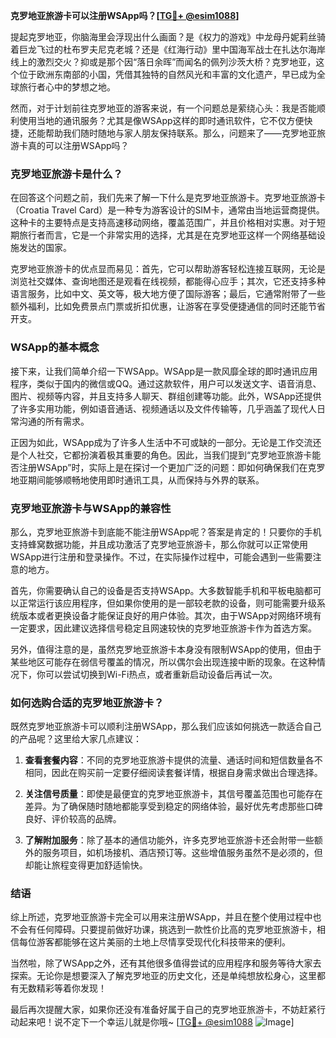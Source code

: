 **克罗地亚旅游卡可以注册WSApp吗？[[TG💪+ @esim1088](https://t.me/s/esim1088)]**

提起克罗地亚，你脑海里会浮现出什么画面？是《权力的游戏》中龙母丹妮莉丝骑着巨龙飞过的杜布罗夫尼克老城？还是《红海行动》里中国海军战士在扎达尔海岸线上的激烈交火？抑或是那个因“落日余晖”而闻名的佩列沙茨大桥？克罗地亚，这个位于欧洲东南部的小国，凭借其独特的自然风光和丰富的文化遗产，早已成为全球旅行者心中的梦想之地。

然而，对于计划前往克罗地亚的游客来说，有一个问题总是萦绕心头：我是否能顺利使用当地的通讯服务？尤其是像WSApp这样的即时通讯软件，它不仅方便快捷，还能帮助我们随时随地与家人朋友保持联系。那么，问题来了——克罗地亚旅游卡真的可以注册WSApp吗？

### 克罗地亚旅游卡是什么？

在回答这个问题之前，我们先来了解一下什么是克罗地亚旅游卡。克罗地亚旅游卡（Croatia Travel Card）是一种专为游客设计的SIM卡，通常由当地运营商提供。这种卡的主要特点是支持高速移动网络，覆盖范围广，并且价格相对实惠。对于短期旅行者而言，它是一个非常实用的选择，尤其是在克罗地亚这样一个网络基础设施发达的国家。

克罗地亚旅游卡的优点显而易见：首先，它可以帮助游客轻松连接互联网，无论是浏览社交媒体、查询地图还是观看在线视频，都能得心应手；其次，它还支持多种语言服务，比如中文、英文等，极大地方便了国际游客；最后，它通常附带了一些额外福利，比如免费景点门票或折扣优惠，让游客在享受便捷通信的同时还能节省开支。

### WSApp的基本概念

接下来，让我们简单介绍一下WSApp。WSApp是一款风靡全球的即时通讯应用程序，类似于国内的微信或QQ。通过这款软件，用户可以发送文字、语音消息、图片、视频等内容，并且支持多人聊天、群组创建等功能。此外，WSApp还提供了许多实用功能，例如语音通话、视频通话以及文件传输等，几乎涵盖了现代人日常沟通的所有需求。

正因为如此，WSApp成为了许多人生活中不可或缺的一部分。无论是工作交流还是个人社交，它都扮演着极其重要的角色。因此，当我们提到“克罗地亚旅游卡能否注册WSApp”时，实际上是在探讨一个更加广泛的问题：即如何确保我们在克罗地亚期间能够顺畅地使用即时通讯工具，从而保持与外界的联系。

### 克罗地亚旅游卡与WSApp的兼容性

那么，克罗地亚旅游卡到底能不能注册WSApp呢？答案是肯定的！只要你的手机支持蜂窝数据功能，并且成功激活了克罗地亚旅游卡，那么你就可以正常使用WSApp进行注册和登录操作。不过，在实际操作过程中，可能会遇到一些需要注意的地方。

首先，你需要确认自己的设备是否支持WSApp。大多数智能手机和平板电脑都可以正常运行该应用程序，但如果你使用的是一部较老款的设备，则可能需要升级系统版本或者更换设备才能保证良好的用户体验。其次，由于WSApp对网络环境有一定要求，因此建议选择信号稳定且网速较快的克罗地亚旅游卡作为首选方案。

另外，值得注意的是，虽然克罗地亚旅游卡本身没有限制WSApp的使用，但由于某些地区可能存在弱信号覆盖的情况，所以偶尔会出现连接中断的现象。在这种情况下，你可以尝试切换到Wi-Fi热点，或者重新启动设备后再试一次。

### 如何选购合适的克罗地亚旅游卡？

既然克罗地亚旅游卡可以顺利注册WSApp，那么我们应该如何挑选一款适合自己的产品呢？这里给大家几点建议：

1. **查看套餐内容**：不同的克罗地亚旅游卡提供的流量、通话时间和短信数量各不相同，因此在购买前一定要仔细阅读套餐详情，根据自身需求做出合理选择。
   
2. **关注信号质量**：即使是最便宜的克罗地亚旅游卡，其信号覆盖范围也可能存在差异。为了确保随时随地都能享受到稳定的网络体验，最好优先考虑那些口碑良好、评价较高的品牌。
   
3. **了解附加服务**：除了基本的通信功能外，许多克罗地亚旅游卡还会附带一些额外的服务项目，如机场接机、酒店预订等。这些增值服务虽然不是必须的，但却能让旅程变得更加舒适愉快。

### 结语

综上所述，克罗地亚旅游卡完全可以用来注册WSApp，并且在整个使用过程中也不会有任何障碍。只要提前做好功课，挑选到一款性价比高的克罗地亚旅游卡，相信每位游客都能够在这片美丽的土地上尽情享受现代化科技带来的便利。

当然啦，除了WSApp之外，还有其他很多值得尝试的应用程序和服务等待大家去探索。无论你是想要深入了解克罗地亚的历史文化，还是单纯想放松身心，这里都有无数精彩等着你发现！

最后再次提醒大家，如果你还没有准备好属于自己的克罗地亚旅游卡，不妨赶紧行动起来吧！说不定下一个幸运儿就是你哦~ [[TG💪+ @esim1088](https://t.me/s/esim1088) ![Image](https://i.postimg.cc/4NQfJmqS/Snipaste-2025-05-13-00-14-12.png)]